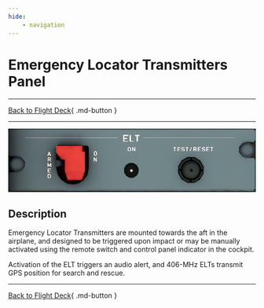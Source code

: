 ```yaml
---
hide:
    - navigation
---
```


# Emergency Locator Transmitters Panel

---

[Back to Flight Deck](../index.md){ .md-button }

---

![ELT Panel](../../../assets/a32nx-briefing/overhead-aft-panel/ELT.png "ELT Panel")

## Description

Emergency Locator Transmitters are mounted towards the aft in the airplane, and designed to be triggered upon impact or may be manually activated using the remote switch and control panel indicator in the cockpit.

Activation of the ELT triggers an audio alert, and 406-MHz ELTs transmit GPS position for search and rescue.

---

[Back to Flight Deck](../index.md){ .md-button }
